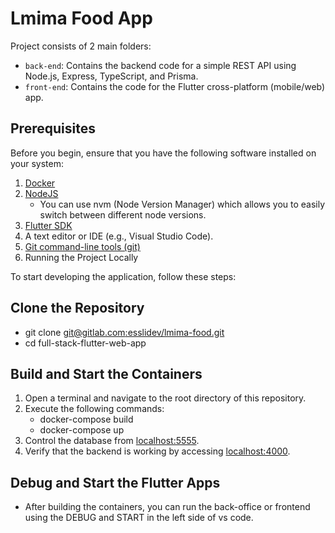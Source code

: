 # Lmima Food App

Project consists of 2 main folders:

- `back-end`: Contains the backend code for a simple REST API using Node.js, Express, TypeScript, and Prisma.
- `front-end`: Contains the code for the Flutter cross-platform (mobile/web) app.

## Prerequisites

Before you begin, ensure that you have the following software installed on your system:

1. [Docker](https://www.docker.com/)
2. [NodeJS](https://nodejs.org/en/download/)
   - You can use nvm (Node Version Manager) which allows you to easily switch between different node versions.
3. [Flutter SDK](https://flutter.dev/docs/get-started/install)
4. A text editor or IDE (e.g., Visual Studio Code).
5. [Git command-line tools (git)](https://git-scm.com/downloads)
6. Running the Project Locally

To start developing the application, follow these steps:

## Clone the Repository

- git clone [git@gitlab.com:esslidev/lmima-food.git](https://github.com/esslidev/lmima-food.git)
- cd full-stack-flutter-web-app

## Build and Start the Containers

1. Open a terminal and navigate to the root directory of this repository.
2. Execute the following commands:
   - docker-compose build
   - docker-compose up
3. Control the database from [localhost:5555](localhost:5555).
4. Verify that the backend is working by accessing [localhost:4000](localhost:4000).

## Debug and Start the Flutter Apps

- After building the containers, you can run the back-office or frontend using the DEBUG and START in the left side of vs code.
